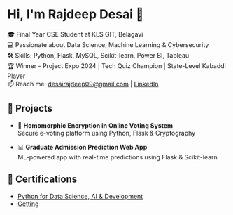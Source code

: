 # Hi, I'm Rajdeep Desai 👋

🎓 Final Year CSE Student at KLS GIT, Belagavi  
💻 Passionate about Data Science, Machine Learning & Cybersecurity  
🛠️ Skills: Python, Flask, MySQL, Scikit-learn, Power BI, Tableau  
🏆 Winner - Project Expo 2024 | Tech Quiz Champion | State-Level Kabaddi Player  
📫 Reach me: desairajdeep09@gmail.com | [LinkedIn](https://www.linkedin.com/in/rajdeep-desai-625616262/)

## 🔧 Projects
- 🔐 **Homomorphic Encryption in Online Voting System**  
  Secure e-voting platform using Python, Flask & Cryptography

- 📊 **Graduate Admission Prediction Web App**  
  ML-powered app with real-time predictions using Flask & Scikit-learn

## 📜 Certifications
- [Python for Data Science, AI & Development](https://www.coursera.org/account/accomplishments/verify/FIZU2ARQJDDL)
- [Getting](https://coursera.org/share/b1e7530de4e5cc4f2bb84940d5b8214a)


